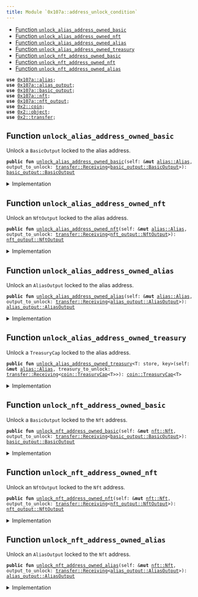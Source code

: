 ```yaml
---
title: Module `0x107a::address_unlock_condition`
---
```




-  [Function `unlock_alias_address_owned_basic`](#0x107a_address_unlock_condition_unlock_alias_address_owned_basic)
-  [Function `unlock_alias_address_owned_nft`](#0x107a_address_unlock_condition_unlock_alias_address_owned_nft)
-  [Function `unlock_alias_address_owned_alias`](#0x107a_address_unlock_condition_unlock_alias_address_owned_alias)
-  [Function `unlock_alias_address_owned_treasury`](#0x107a_address_unlock_condition_unlock_alias_address_owned_treasury)
-  [Function `unlock_nft_address_owned_basic`](#0x107a_address_unlock_condition_unlock_nft_address_owned_basic)
-  [Function `unlock_nft_address_owned_nft`](#0x107a_address_unlock_condition_unlock_nft_address_owned_nft)
-  [Function `unlock_nft_address_owned_alias`](#0x107a_address_unlock_condition_unlock_nft_address_owned_alias)


<pre><code><b>use</b> <a href="alias.md#0x107a_alias">0x107a::alias</a>;
<b>use</b> <a href="alias_output.md#0x107a_alias_output">0x107a::alias_output</a>;
<b>use</b> <a href="basic_output.md#0x107a_basic_output">0x107a::basic_output</a>;
<b>use</b> <a href="nft.md#0x107a_nft">0x107a::nft</a>;
<b>use</b> <a href="nft_output.md#0x107a_nft_output">0x107a::nft_output</a>;
<b>use</b> <a href="../sui-framework/coin.md#0x2_coin">0x2::coin</a>;
<b>use</b> <a href="../sui-framework/object.md#0x2_object">0x2::object</a>;
<b>use</b> <a href="../sui-framework/transfer.md#0x2_transfer">0x2::transfer</a>;
</code></pre>



<a name="0x107a_address_unlock_condition_unlock_alias_address_owned_basic"></a>

## Function `unlock_alias_address_owned_basic`

Unlock a <code>BasicOutput</code> locked to the alias address.


<pre><code><b>public</b> <b>fun</b> <a href="address_unlock_condition.md#0x107a_address_unlock_condition_unlock_alias_address_owned_basic">unlock_alias_address_owned_basic</a>(self: &<b>mut</b> <a href="alias.md#0x107a_alias_Alias">alias::Alias</a>, output_to_unlock: <a href="../sui-framework/transfer.md#0x2_transfer_Receiving">transfer::Receiving</a>&lt;<a href="basic_output.md#0x107a_basic_output_BasicOutput">basic_output::BasicOutput</a>&gt;): <a href="basic_output.md#0x107a_basic_output_BasicOutput">basic_output::BasicOutput</a>
</code></pre>



<details>
<summary>Implementation</summary>


<pre><code><b>public</b> <b>fun</b> <a href="address_unlock_condition.md#0x107a_address_unlock_condition_unlock_alias_address_owned_basic">unlock_alias_address_owned_basic</a>(
  self: &<b>mut</b> Alias,
  output_to_unlock: Receiving&lt;BasicOutput&gt;
): BasicOutput {
    <a href="basic_output.md#0x107a_basic_output_receive">basic_output::receive</a>(self.id(), output_to_unlock)
}
</code></pre>



</details>

<a name="0x107a_address_unlock_condition_unlock_alias_address_owned_nft"></a>

## Function `unlock_alias_address_owned_nft`

Unlock an <code>NftOutput</code> locked to the alias address.


<pre><code><b>public</b> <b>fun</b> <a href="address_unlock_condition.md#0x107a_address_unlock_condition_unlock_alias_address_owned_nft">unlock_alias_address_owned_nft</a>(self: &<b>mut</b> <a href="alias.md#0x107a_alias_Alias">alias::Alias</a>, output_to_unlock: <a href="../sui-framework/transfer.md#0x2_transfer_Receiving">transfer::Receiving</a>&lt;<a href="nft_output.md#0x107a_nft_output_NftOutput">nft_output::NftOutput</a>&gt;): <a href="nft_output.md#0x107a_nft_output_NftOutput">nft_output::NftOutput</a>
</code></pre>



<details>
<summary>Implementation</summary>


<pre><code><b>public</b> <b>fun</b> <a href="address_unlock_condition.md#0x107a_address_unlock_condition_unlock_alias_address_owned_nft">unlock_alias_address_owned_nft</a>(
  self: &<b>mut</b> Alias,
  output_to_unlock: Receiving&lt;NftOutput&gt;,
): NftOutput {
    <a href="nft_output.md#0x107a_nft_output_receive">nft_output::receive</a>(self.id(), output_to_unlock)
}
</code></pre>



</details>

<a name="0x107a_address_unlock_condition_unlock_alias_address_owned_alias"></a>

## Function `unlock_alias_address_owned_alias`

Unlock an <code>AliasOutput</code> locked to the alias address.


<pre><code><b>public</b> <b>fun</b> <a href="address_unlock_condition.md#0x107a_address_unlock_condition_unlock_alias_address_owned_alias">unlock_alias_address_owned_alias</a>(self: &<b>mut</b> <a href="alias.md#0x107a_alias_Alias">alias::Alias</a>, output_to_unlock: <a href="../sui-framework/transfer.md#0x2_transfer_Receiving">transfer::Receiving</a>&lt;<a href="alias_output.md#0x107a_alias_output_AliasOutput">alias_output::AliasOutput</a>&gt;): <a href="alias_output.md#0x107a_alias_output_AliasOutput">alias_output::AliasOutput</a>
</code></pre>



<details>
<summary>Implementation</summary>


<pre><code><b>public</b> <b>fun</b> <a href="address_unlock_condition.md#0x107a_address_unlock_condition_unlock_alias_address_owned_alias">unlock_alias_address_owned_alias</a>(
  self: &<b>mut</b> Alias,
  output_to_unlock: Receiving&lt;AliasOutput&gt;,
): AliasOutput {
    <a href="alias_output.md#0x107a_alias_output_receive">alias_output::receive</a>(self.id(), output_to_unlock)
}
</code></pre>



</details>

<a name="0x107a_address_unlock_condition_unlock_alias_address_owned_treasury"></a>

## Function `unlock_alias_address_owned_treasury`

Unlock a <code>TreasuryCap</code> locked to the alias address.


<pre><code><b>public</b> <b>fun</b> <a href="address_unlock_condition.md#0x107a_address_unlock_condition_unlock_alias_address_owned_treasury">unlock_alias_address_owned_treasury</a>&lt;T: store, key&gt;(self: &<b>mut</b> <a href="alias.md#0x107a_alias_Alias">alias::Alias</a>, treasury_to_unlock: <a href="../sui-framework/transfer.md#0x2_transfer_Receiving">transfer::Receiving</a>&lt;<a href="../sui-framework/coin.md#0x2_coin_TreasuryCap">coin::TreasuryCap</a>&lt;T&gt;&gt;): <a href="../sui-framework/coin.md#0x2_coin_TreasuryCap">coin::TreasuryCap</a>&lt;T&gt;
</code></pre>



<details>
<summary>Implementation</summary>


<pre><code><b>public</b> <b>fun</b> <a href="address_unlock_condition.md#0x107a_address_unlock_condition_unlock_alias_address_owned_treasury">unlock_alias_address_owned_treasury</a>&lt;T: key + store&gt;(
  self: &<b>mut</b> Alias,
  treasury_to_unlock: Receiving&lt;TreasuryCap&lt;T&gt;&gt;,
): TreasuryCap&lt;T&gt; {
    <a href="../sui-framework/transfer.md#0x2_transfer_public_receive">transfer::public_receive</a>(self.id(), treasury_to_unlock)
}
</code></pre>



</details>

<a name="0x107a_address_unlock_condition_unlock_nft_address_owned_basic"></a>

## Function `unlock_nft_address_owned_basic`

Unlock a <code>BasicOutput</code> locked to the <code>Nft</code> address.


<pre><code><b>public</b> <b>fun</b> <a href="address_unlock_condition.md#0x107a_address_unlock_condition_unlock_nft_address_owned_basic">unlock_nft_address_owned_basic</a>(self: &<b>mut</b> <a href="nft.md#0x107a_nft_Nft">nft::Nft</a>, output_to_unlock: <a href="../sui-framework/transfer.md#0x2_transfer_Receiving">transfer::Receiving</a>&lt;<a href="basic_output.md#0x107a_basic_output_BasicOutput">basic_output::BasicOutput</a>&gt;): <a href="basic_output.md#0x107a_basic_output_BasicOutput">basic_output::BasicOutput</a>
</code></pre>



<details>
<summary>Implementation</summary>


<pre><code><b>public</b> <b>fun</b> <a href="address_unlock_condition.md#0x107a_address_unlock_condition_unlock_nft_address_owned_basic">unlock_nft_address_owned_basic</a>(
  self: &<b>mut</b> Nft,
  output_to_unlock: Receiving&lt;BasicOutput&gt;,
): BasicOutput {
    <a href="basic_output.md#0x107a_basic_output_receive">basic_output::receive</a>(self.id(), output_to_unlock)
}
</code></pre>



</details>

<a name="0x107a_address_unlock_condition_unlock_nft_address_owned_nft"></a>

## Function `unlock_nft_address_owned_nft`

Unlock an <code>NftOutput</code> locked to the <code>Nft</code> address.


<pre><code><b>public</b> <b>fun</b> <a href="address_unlock_condition.md#0x107a_address_unlock_condition_unlock_nft_address_owned_nft">unlock_nft_address_owned_nft</a>(self: &<b>mut</b> <a href="nft.md#0x107a_nft_Nft">nft::Nft</a>, output_to_unlock: <a href="../sui-framework/transfer.md#0x2_transfer_Receiving">transfer::Receiving</a>&lt;<a href="nft_output.md#0x107a_nft_output_NftOutput">nft_output::NftOutput</a>&gt;): <a href="nft_output.md#0x107a_nft_output_NftOutput">nft_output::NftOutput</a>
</code></pre>



<details>
<summary>Implementation</summary>


<pre><code><b>public</b> <b>fun</b> <a href="address_unlock_condition.md#0x107a_address_unlock_condition_unlock_nft_address_owned_nft">unlock_nft_address_owned_nft</a>(
  self: &<b>mut</b> Nft,
  output_to_unlock: Receiving&lt;NftOutput&gt;,
): NftOutput {
    <a href="nft_output.md#0x107a_nft_output_receive">nft_output::receive</a>(self.id(), output_to_unlock)
}
</code></pre>



</details>

<a name="0x107a_address_unlock_condition_unlock_nft_address_owned_alias"></a>

## Function `unlock_nft_address_owned_alias`

Unlock an <code>AliasOutput</code> locked to the <code>Nft</code> address.


<pre><code><b>public</b> <b>fun</b> <a href="address_unlock_condition.md#0x107a_address_unlock_condition_unlock_nft_address_owned_alias">unlock_nft_address_owned_alias</a>(self: &<b>mut</b> <a href="nft.md#0x107a_nft_Nft">nft::Nft</a>, output_to_unlock: <a href="../sui-framework/transfer.md#0x2_transfer_Receiving">transfer::Receiving</a>&lt;<a href="alias_output.md#0x107a_alias_output_AliasOutput">alias_output::AliasOutput</a>&gt;): <a href="alias_output.md#0x107a_alias_output_AliasOutput">alias_output::AliasOutput</a>
</code></pre>



<details>
<summary>Implementation</summary>


<pre><code><b>public</b> <b>fun</b> <a href="address_unlock_condition.md#0x107a_address_unlock_condition_unlock_nft_address_owned_alias">unlock_nft_address_owned_alias</a>(
  self: &<b>mut</b> Nft,
  output_to_unlock: Receiving&lt;AliasOutput&gt;,
): AliasOutput {
    <a href="alias_output.md#0x107a_alias_output_receive">alias_output::receive</a>(self.id(), output_to_unlock)
}
</code></pre>



</details>
